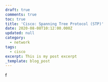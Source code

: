 ```yaml
---
draft: true
comments: true
toc: true
title: 'Cisco: Spanning Tree Protocol (STP)'
date: 2020-08-08T10:12:00.000Z
updated: null
category:
  - network
tags:
  - cisco
excerpt: This is my post excerpt
_template: blog_post
---
```



f
